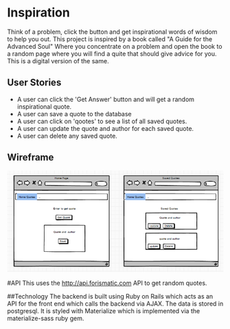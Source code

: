 # Inspiration
Think of a problem, click the button and get inspirational words of wisdom to help you out. This project is inspired by a book called "A Guide for the Advanced Soul" Where you concentrate on a problem and open the book to a random page where you will find a quite that should give advice for you. This is a digital version of the same.

## User Stories
* A user can click the 'Get Answer' button and will get a random inspirational quote.
* A user can save a quote to the database
* A user can click on 'qootes' to see a list of all saved quotes.
* A user can update the quote and author for each saved quote.
* A user can delete any saved quote.

## Wireframe
![wireframe](media/inspire_mockup.png)

#API
This uses the http://api.forismatic.com API to get random quotes.

##Technology
The backend is built using Ruby on Rails which acts as an API for the front end which calls the backend via AJAX. The data is stored in postgresql. It is styled with Materialize which is implemented via the materialize-sass ruby gem.


